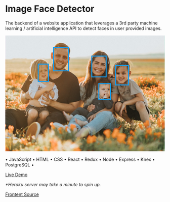 # Image Face Detector

The backend of a website application that leverages a 3rd party machine
learning / artificial intelligence API to detect faces in user provided images.

![face detection demo screenshot.png](./face-detection-demo-screenshot.png)

• JavaScript • HTML • CSS • React • Redux • Node • Express • Knex • PostgreSQL •

[Live Demo](https://face-boxer-frontend.herokuapp.com/)

_\*Heroku server may take a minute to spin up._

[Frontent Source](https://github.com/tomrule007/facerecognitionbrain)
